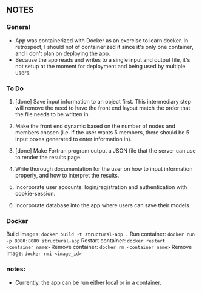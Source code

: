 ## NOTES

### General
- App was containerized with Docker as an exercise to learn docker. In retrospect,
I should not of containerized it since it's only one container, and I don't plan
on deploying the app.
- Because the app reads and writes to a single input and output file, it's not setup
at the moment for deployment and being used by multiple users.

### To Do
1. [done] Save input information to an object first. This intermediary step will remove the need
to have the front end layout match the order that the file needs to be written in.

2. Make the front end dynamic based on the number of nodes and members chosen (i.e. if the
user wants 5 members, there should be 5 input boxes generated to enter information in).

3. [done] Make Fortran program output a JSON file that the server can use to render the results page.

4. Write thorough documentation for the user on how to input information properly, and
how to interpret the results.

5. Incorporate user accounts: login/registration and authentication with cookie-session.

6. Incorporate database into the app where users can save their models.

### Docker
Build images:			`docker build -t structural-app .`
Run container:			`docker run -p 8080:8080 structural-app`
Restart container:		`docker restart <container_name>`
Remove container:		`docker rm <container_name>`
Remove image:			`docker rmi <image_id>`

### notes:
- Currently, the app can be run either local or in a container.
